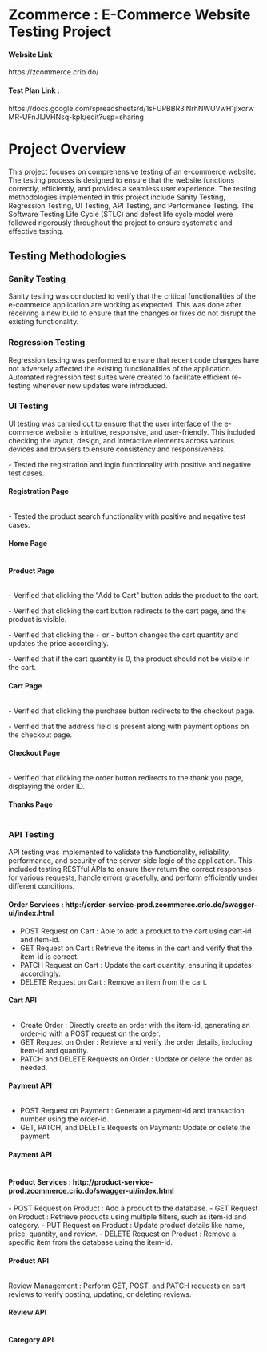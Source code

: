 # Zcommerce : E-Commerce Website Testing Project

<h4>Website Link</h4>
https://zcommerce.crio.do/

<h4>Test Plan Link :</h4>
https://docs.google.com/spreadsheets/d/1sFUPBBR3iNrhNWUVwH1jIxorwMR-UFnJIJVHNsq-kpk/edit?usp=sharing

<h1>Project Overview</h1>
This project focuses on comprehensive testing of an e-commerce website. The testing process is designed to ensure that the website functions correctly, efficiently, and provides a seamless user experience. The testing methodologies implemented in this project include Sanity Testing, Regression Testing, UI Testing, API Testing, and Performance Testing. The Software Testing Life Cycle (STLC) and defect life cycle model were followed rigorously throughout the project to ensure systematic and effective testing.

<h2>Testing Methodologies</h2>

<h3>Sanity Testing</h3>
Sanity testing was conducted to verify that the critical functionalities of the e-commerce application are working as expected. This was done after receiving a new build to ensure that the changes or fixes do not disrupt the existing functionality.

<h3>Regression Testing</h3>
Regression testing was performed to ensure that recent code changes have not adversely affected the existing functionalities of the application. Automated regression test suites were created to facilitate efficient re-testing whenever new updates were introduced.

<h3>UI Testing</h3>
UI testing was carried out to ensure that the user interface of the e-commerce website is intuitive, responsive, and user-friendly. This included checking the layout, design, and interactive elements across various devices and browsers to ensure consistency and responsiveness.

<p>- Tested the registration and login functionality with positive and negative test cases.</p>
<h4>Registration Page</h4>
<img src = "https://github.com/VK14133M02/Zcommerce/assets/106018569/86d24e88-1c45-42d6-a43b-a62e65fc1e37" alt=""/>

<p>- Tested the product search functionality with positive and negative test cases.</p>
<h4>Home Page</h4>
<img src="https://github.com/VK14133M02/Zcommerce/assets/106018569/feb9480a-e93f-4d44-b70e-2e073ed88797" alt="" />
<h4>Product Page</h4>
<img src="https://github.com/VK14133M02/Zcommerce/assets/106018569/89c4fa69-7505-47b8-ae00-0ec33c6e6eaa" alt="" />

<p>- Verified that clicking the "Add to Cart" button adds the product to the cart.</p>
<p>- Verified that clicking the cart button redirects to the cart page, and the product is visible.</p>
<p>- Verified that clicking the + or - button changes the cart quantity and updates the price accordingly.</p>
<p>- Verified that if the cart quantity is 0, the product should not be visible in the cart.</p>
<h4>Cart Page</h4>
<img src="https://github.com/VK14133M02/Zcommerce/assets/106018569/c21867f2-d80b-460b-a588-cb9b2c13e007" alt="" />

<p>- Verified that clicking the purchase button redirects to the checkout page.</p>
<p>- Verified that the address field is present along with payment options on the checkout page.</p>
<h4>Checkout Page</h4>
<img src="https://github.com/VK14133M02/Zcommerce/assets/106018569/66806c94-e12c-4b24-b6d6-e4f376f77896" alt=""/>

<p>- Verified that clicking the order button redirects to the thank you page, displaying the order ID.</p>
<h4>Thanks Page</h4>
<img src="https://github.com/VK14133M02/Zcommerce/assets/106018569/6a62a28c-aff2-406e-b8be-6400be277d62" alt="" />

<h3>API Testing</h3>
API testing was implemented to validate the functionality, reliability, performance, and security of the server-side logic of the application. This included testing RESTful APIs to ensure they return the correct responses for various requests, handle errors gracefully, and perform efficiently under different conditions.
<h4>Order Services : http://order-service-prod.zcommerce.crio.do/swagger-ui/index.html</h4>

- POST Request on Cart : Able to add a product to the cart using cart-id and item-id.
- GET Request on Cart : Retrieve the items in the cart and verify that the item-id is correct.
- PATCH Request on Cart : Update the cart quantity, ensuring it updates accordingly.
- DELETE Request on Cart : Remove an item from the cart.
<h4>Cart API</h4>
<img src="https://github.com/VK14133M02/Zcommerce/assets/106018569/64e7f217-8489-4c45-88cc-1ca3b16c6d35" alt="" />

- Create Order : Directly create an order with the item-id, generating an order-id with a POST request on the order.
- GET Request on Order : Retrieve and verify the order details, including item-id and quantity.
- PATCH and DELETE Requests on Order : Update or delete the order as needed.
<h4>Payment API</h4>
<img src="https://github.com/VK14133M02/Zcommerce/assets/106018569/1353d13c-48da-4298-af79-ed9da99c14c9" alt="" />

- POST Request on Payment : Generate a payment-id and transaction number using the order-id.
- GET, PATCH, and DELETE Requests on Payment: Update or delete the payment.
<h4>Payment API</h4>
<img  src="https://github.com/VK14133M02/Zcommerce/assets/106018569/3c6c504c-8422-4bad-a25c-bd0c8b1f8b13" alt=""/>

<h4>Product Services : http://product-service-prod.zcommerce.crio.do/swagger-ui/index.html</h4>
- POST Request on Product : Add a product to the database.
- GET Request on Product : Retrieve products using multiple filters, such as item-id and category.
- PUT Request on Product : Update product details like name, price, quantity, and review.
- DELETE Request on Product : Remove a specific item from the database using the item-id.
<h4>Product API</h4>
<img src="https://github.com/VK14133M02/Zcommerce/assets/106018569/f305106b-e601-42cd-9486-4368d57c13e4" alt="" />

Review Management : Perform GET, POST, and PATCH requests on cart reviews to verify posting, updating, or deleting reviews.
<h4>Review API</h4>
<img src="https://github.com/VK14133M02/Zcommerce/assets/106018569/a49c75ba-f59f-42e1-a23d-eaa8ca34e207" alt="" />
<h4>Category API</h4>
<img src="https://github.com/VK14133M02/Zcommerce/assets/106018569/b992f8cf-f9c3-43aa-aef5-44ddb5d73b38" alt="" />











